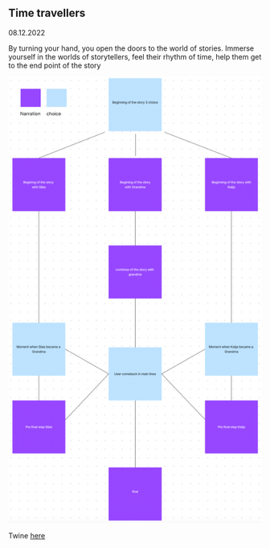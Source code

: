 ## Time travellers
08.12.2022

By turning your hand, you open the doors to the world of stories. Immerse yourself in the worlds of storytellers, feel their rhythm of time, help them get to the end point of the story

![Boat shedule](images/structure.png)

Twine [here](https://github.com/MariiaGulkova/head-md-time-in-time-out/tree/main/Prototypes/twine)
